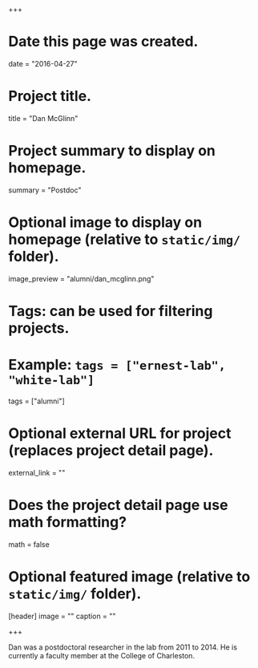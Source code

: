 +++
# Date this page was created.
date = "2016-04-27"

# Project title.
title = "Dan McGlinn"

# Project summary to display on homepage.
summary = "Postdoc"

# Optional image to display on homepage (relative to `static/img/` folder).
image_preview = "alumni/dan_mcglinn.png"

# Tags: can be used for filtering projects.
# Example: `tags = ["ernest-lab", "white-lab"]`
tags = ["alumni"]

# Optional external URL for project (replaces project detail page).
external_link = ""

# Does the project detail page use math formatting?
math = false

# Optional featured image (relative to `static/img/` folder).
[header]
image = ""
caption = ""

+++

Dan was a postdoctoral researcher in the lab from 2011 to 2014. He is currently a faculty member at the College of Charleston.